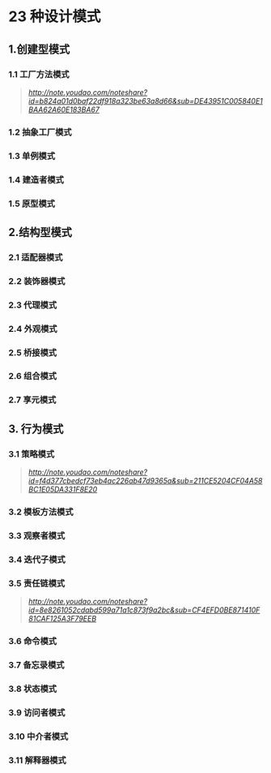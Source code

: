 # 23 种设计模式

## 1.创建型模式
### 1.1 工厂方法模式
> *http://note.youdao.com/noteshare?id=b824a01d0baf22df918a323be63a8d66&sub=DE43951C005840E1BAA62A60E183BA67*
### 1.2 抽象工厂模式 
### 1.3 单例模式
### 1.4 建造者模式
### 1.5 原型模式


## 2.结构型模式
### 2.1 适配器模式 
### 2.2 装饰器模式
### 2.3 代理模式 
### 2.4 外观模式
### 2.5 桥接模式
### 2.6 组合模式
### 2.7 享元模式


## 3. 行为模式
### 3.1 策略模式
> *http://note.youdao.com/noteshare?id=f4d377cbedcf73eb4ac226ab47d9365a&sub=211CE5204CF04A58BC1E05DA331F8E20*
### 3.2 模板方法模式
### 3.3 观察者模式
### 3.4 迭代子模式
### 3.5 责任链模式
> *http://note.youdao.com/noteshare?id=8e8261052cdabd599a71a1c873f9a2bc&sub=CF4EFD0BE871410F81CAF125A3F79EEB*
### 3.6 命令模式
### 3.7 备忘录模式
### 3.8 状态模式
### 3.9 访问者模式
### 3.10 中介者模式
### 3.11 解释器模式
